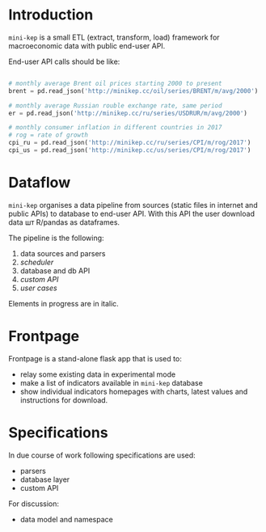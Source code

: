 Introduction 
============

```mini-kep``` is a small ETL (extract, transform, load) framework for 
macroeconomic data with public end-user API.

End-user API calls should be like:
  
```python 

# monthly average Brent oil prices starting 2000 to present 
brent = pd.read_json('http://minikep.cc/oil/series/BRENT/m/avg/2000')

# monthly average Russian rouble exchange rate, same period
er = pd.read_json('http://minikep.cc/ru/series/USDRUR/m/avg/2000')

# monthly consumer inflation in different countries in 2017
# rog = rate of growth 
cpi_ru = pd.read_json('http://minikep.cc/ru/series/CPI/m/rog/2017')
cpi_us = pd.read_json('http://minikep.cc/us/series/CPI/m/rog/2017')

```

Dataflow 
========
```mini-kep``` organises a data pipeline from sources 
(static files in internet and public APIs) to database to end-user API.
With this API the user download data шт R/pandas as dataframes.

The pipeline is the following:

 1. data sources and parsers 
 2. *scheduler*
 3. database and db API
 4. *custom API*
 5. *user cases* 
 
Elements in progress are in italic.

Frontpage
=========

Frontpage is a stand-alone flask app that is used to:
- relay some existing data in experimental mode 
- make a list of indicators available in ```mini-kep``` database
- show individual indicators homepages with charts, latest values 
  and instructions for download.

Specifications
==============

In due course of work following specifications are used:
- parsers
- database layer
- custom API

For discussion:
- data model and namespace